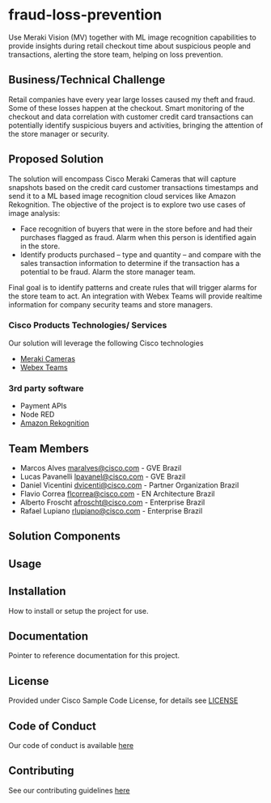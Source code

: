 # fraud-loss-prevention

Use Meraki Vision (MV) together with ML image recognition capabilities to provide insights during retail checkout time about suspicious people and transactions, alerting the store team, helping on loss prevention.

## Business/Technical Challenge

Retail companies have every year large losses caused my theft and fraud. Some of these losses happen at the checkout. Smart monitoring of the checkout and data correlation with customer credit card transactions can potentially identify suspicious buyers and activities, bringing the attention of the store manager or security.

## Proposed Solution


The solution will encompass Cisco Meraki Cameras that will capture snapshots based on the credit card customer transactions timestamps and send it to a ML based image recognition cloud services like Amazon Rekognition. The objective of the project is to explore two use cases of image analysis: 

* Face recognition of buyers that were in the store before and had their purchases flagged as fraud. Alarm when this person is identified again in the store.
* Identify products purchased – type and quantity – and compare with the sales transaction information to determine if the transaction has a potential to be fraud. Alarm the store manager team.  

Final goal is to identify patterns and create rules that will trigger alarms for the store team to act. An integration with Webex Teams will provide realtime information for company security teams and store managers.


### Cisco Products Technologies/ Services

Our solution will leverage the following Cisco technologies

* [Meraki Cameras](https://developer.cisco.com/meraki/mv-sense/#!overview/camera-apis-breakdown)
* [Webex Teams](https://developer.webex.com/docs/api/getting-started)

### 3rd party software

* Payment APIs
* Node RED
* [Amazon Rekognition](https://aws.amazon.com/rekognition/?n=sn&p=sm)


## Team Members


* Marcos Alves <maralves@cisco.com> - GVE Brazil
* Lucas Pavanelli <lpavanel@cisco.com> - GVE Brazil
* Daniel Vicentini <dvicenti@cisco.com> - Partner Organization Brazil
* Flavio Correa <flcorrea@cisco.com> - EN Architecture Brazil
* Alberto Froscht <afroscht@cisco.com> - Enterprise Brazil
* Rafael Lupiano <rlupiano@cisco.com> - Enterprise Brazil



## Solution Components


<!-- This does not need to be completed during the initial submission phase  

Provide a brief overview of the components involved with this project. e.g Python /  -->


## Usage

<!-- This does not need to be completed during the initial submission phase  

Provide a brief overview of how to use the solution  -->



## Installation

How to install or setup the project for use.


## Documentation

Pointer to reference documentation for this project.


## License

Provided under Cisco Sample Code License, for details see [LICENSE](./LICENSE.md)

## Code of Conduct

Our code of conduct is available [here](./CODE_OF_CONDUCT.md)

## Contributing

See our contributing guidelines [here](./CONTRIBUTING.md)
